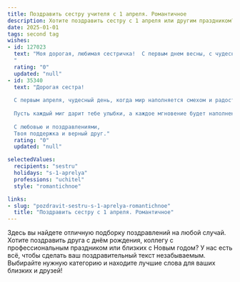 ```yaml
---
title: Поздравить сестру учителя с 1 апреля. Романтичное
description: Хотите поздравить сестру с 1 апреля или другим праздником? Наш ИИ создаст незабываемое поздравление, а вы обязательно выделитесь среди других.  
date: 2025-01-01
tags: second tag
wishes:
- id: 127023
  text: "Моя дорогая, любимая сестричка!  С первым днем весны, с чудесным днем смеха и чудесным днем ТЕБЯ!  Пусть этот день будет наполнен не только шутками и розыгрышами, но и нежностью, теплом и вашей искренней улыбкой, которую вы дарите своим ученикам.  Вы – настоящий ангел, несущий свет знаний и доброты, и я бесконечно горжусь вами.  Пусть ваша жизнь будет яркой и прекрасной, как весенний расцвет, а каждый день приносит вам радость и вдохновение. Люблю тебя!
  "
  rating: "0"
  updated: "null"
- id: 35340
  text: "Дорогая сестра!
  
  С первым апреля, чудесный день, когда мир наполняется смехом и радостью! Пусть в твоем сердце всегда царит весна, а в твоей жизни - светлые моменты. Ты, как учитель, не только передаешь знания, но и вдохновляешь своих учеников на подвиги и мечты.
  
  Пусть каждый миг дарит тебе улыбки, а каждое мгновение будет наполнено любовью и теплом. Желаю, чтобы в твоей жизни было как можно больше волшебства и романтики. Пусть каждый день приносит радость и пусть сбудутся все твои мечты!
  
  С любовью и поздравлениями,
  Твоя поддержка и верный друг."
  rating: "0"
  updated: "null"

selectedValues:
  recipients: "sestru"
  holidays: "s-1-aprelya"
  professions: "uchitel"
  style: "romantichnoe"

links:
- slug: "pozdravit-sestru-s-1-aprelya-romantichnoe"
  title: "Поздравить сестру с 1 апреля. Романтичное"
---
```


Здесь вы найдете отличную подборку поздравлений на любой случай.
Хотите поздравить друга с днём рождения, коллегу с профессиональным праздником или близких с Новым годом? У нас есть всё, чтобы сделать ваш поздравительный текст незабываемым. Выбирайте нужную категорию и находите лучшие слова для ваших близких и друзей!
